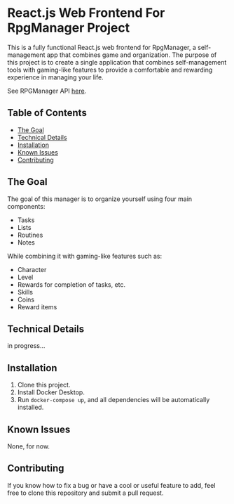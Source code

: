 # React.js Web Frontend For RpgManager Project

This is a fully functional React.js web frontend for RpgManager, a self-management app that combines game and organization. The purpose of this project is to create a single application that combines self-management tools with gaming-like features to provide a comfortable and rewarding experience in managing your life.

See RPGManager API <a href="https://github.com/Definitely-Human/rpgmanager-api">here</a>.

## Table of Contents

-   [The Goal](#the-goal)
-   [Technical Details](#technical-details)
-   [Installation](#installation)
-   [Known Issues](#known-issues)
-   [Contributing](#contributing)

## The Goal

The goal of this manager is to organize yourself using four main components:

-   Tasks
-   Lists
-   Routines
-   Notes

While combining it with gaming-like features such as:

-   Character
-   Level
-   Rewards for completion of tasks, etc.
-   Skills
-   Coins
-   Reward items

## Technical Details

in progress...

## Installation

1. Clone this project.
2. Install Docker Desktop.
3. Run `docker-compose up`, and all dependencies will be automatically installed.

## Known Issues

None, for now.

## Contributing

If you know how to fix a bug or have a cool or useful feature to add, feel free to clone this repository and submit a pull request.
